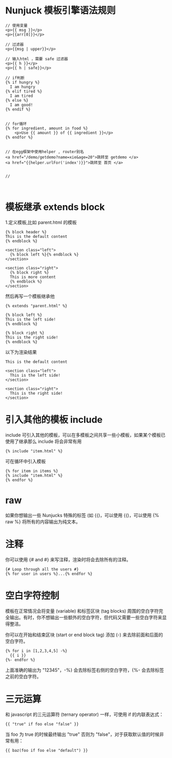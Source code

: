 


# Nunjuck 模板引擎语法规则


```
// 使用变量
<p>{{ msg }}</p>
<p>{{arr[0]}}</p>

// 过滤器 
<p>{{msg | upper}}</p>

// 输入html ，需要 safe 过滤器
<p>{{ h }}</p>
<p>{{ h | safe}}</p>

// if判断 
{% if hungry %}
  I am hungry
{% elif tired %}
  I am tired
{% else %}
  I am good!
{% endif %}


// for循环 
{% for ingredient, amount in food %}
    <p>Use {{ amount }} of {{ ingredient }}</p>
{% endfor %}


// 在egg框架中使用helper , router别名 
<a href="/demo/getdemo?name=xie&age=20">跳转至 getdemo </a>
<a href="{{helper.urlFor('index')}}">跳转至 首页 </a>


// 



```

# 模板继承 extends block

1.定义模板,比如 parent.html 的模板

``` 
{% block header %}
This is the default content
{% endblock %}

<section class="left">
  {% block left %}{% endblock %}
</section>

<section class="right">
  {% block right %}
  This is more content
  {% endblock %}
</section>
```

然后再写一个模板继承他

```
{% extends "parent.html" %}

{% block left %}
This is the left side!
{% endblock %}

{% block right %}
This is the right side!
{% endblock %}
```

以下为渲染结果
```
This is the default content

<section class="left">
  This is the left side!
</section>

<section class="right">
  This is the right side!
</section>
```

# 引入其他的模板 include

include 可引入其他的模板，可以在多模板之间共享一些小模板，如果某个模板已使用了继承那么 include 将会非常有用

```
{% include "item.html" %}
```

可在循环中引入模板

```
{% for item in items %}
{% include "item.html" %}
{% endfor %}
```


# raw

如果你想输出一些 Nunjucks 特殊的标签 (如 {{)，可以使用 {{)，可以使用 {% raw %} 将所有的内容输出为纯文本。



# 注释

你可以使用 {# and #} 来写注释，渲染时将会去除所有的注释。
```
{# Loop through all the users #}
{% for user in users %}...{% endfor %}
```


# 空白字符控制

模板在正常情况会将变量 (variable) 和标签区块 (tag blocks) 周围的空白字符完全输出。有时，你不想输出一些额外的空白字符，但代码又需要一些空白字符来显得整洁。

你可以在开始和结束区块 (start or end block tag) 添加 (-) 来去除前面和后面的空白字符。

```
{% for i in [1,2,3,4,5] -%}
  {{ i }}
{%- endfor %}
```
上面准确的输出为 "12345"，-%} 会去除标签右侧的空白字符，{%- 会去除标签之前的空白字符。



# 三元运算

和 javascript 的三元运算符 (ternary operator) 一样，可使用 if 的内联表达式：

```
{{ "true" if foo else "false" }}
```
当 foo 为 true 的时候最终输出 "true" 否则为 "false"，对于获取默认值的时候非常有用：
```
{{ baz(foo if foo else "default") }}
```










